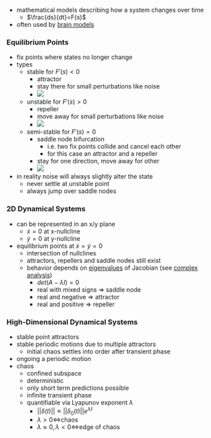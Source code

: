 + mathematical models describing how a system changes over time
	+ $\frac{ds}{dt}=F(s)$
+ often used by [brain models](Brain%20Models.md)
### Equilibrium Points
+ fix points where states no longer change
+ types
	+ stable for $F'(s)\lt0$
		+ attractor
		+ stay there for small perturbations like noise
		+ ![](../../../../z_images/Pasted%20image%2020250616130918.png)
	+ unstable for $F'(s)\gt0$
		+ repeller
		+ move away for small perturbations like noise
		+ ![](../../../../z_images/Pasted%20image%2020250616130931.png)
	+ semi-stable for $F'(s)=0$
		+ saddle node bifurcation
			+ i.e. two fix points collide and cancel each other
			+ for this case an attractor and a repeller
		+ stay for one direction, move away for other
		+ ![](../../../../z_images/Pasted%20image%2020250616130944.png)
+ in reality noise will always slightly alter the state
	+ never settle at unstable point
	+ always jump over saddle nodes
### 2D Dynamical Systems
+ can be represented in an x/y plane
	+ $\dot x=0$ at x-nullcline
	+ $\dot y=0$ at y-nullcline
+ equilibrium points at $\dot x=\dot y=0$
	+ intersection of nullclines
	+ attractors, repellers and saddle nodes still exist
	+ behavior depends on [eigenvalues](../../../../Mathematik/NRLA/Eigenwerte/Eigenwerte.md) of Jacobian (see [complex analysis](../../../../Mathematik/Analysis/Komplexe%20Analysis/Komplexe%20Analysis.md))
		+ $det(A-\lambda I)=0$
		+ real with mixed signs $\Rightarrow$ saddle node
		+ real and negative $\Rightarrow$ attractor
		+ real and positive $\Rightarrow$ repeller
### High-Dimensional Dynamical Systems
+ stable point attractors
+ stable periodic motions due to multiple attractors
	+ initial chaos settles into order after transient phase
+ ongoing a periodic motion
+  chaos
	+ confined subspace
	+ deterministic
	+ only short term predictions possible
	+ infinite transient phase
	+ quantifiable via Lyapunov exponent $\lambda$
		+ $||\delta(t)||\approx ||\delta_0(t)||e^{\lambda t}$
		+ $\lambda > 0 \iff$chaos
		+ $\lambda \approx 0, \lambda < 0 \iff$edge of chaos
